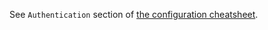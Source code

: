 See `Authentication` section of [the configuration cheatsheet](../configuration/cheatsheet.md#authentication).
